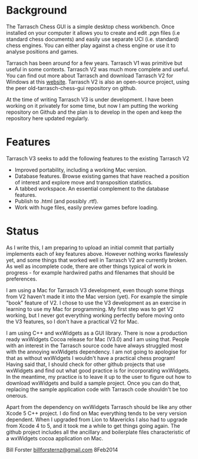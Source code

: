 Background
==========

The Tarrasch Chess GUI is a simple desktop chess workbench. Once installed on your computer
it allows you to create and edit .pgn files (i.e standard chess documents) and easily use
separate UCI (i.e. standard) chess engines. You can either play against a chess engine or use
it to analyse positions and games.

Tarrasch has been around for a few years. Tarrasch V1 was primitive but useful in some
contexts. Tarrasch V2 was much more complete and useful. You can find out more about Tarrasch
and download Tarrasch V2 for Windows at this [website](http://triplehappy.com). Tarrasch
V2 is also an open-source project, using the peer old-tarrasch-chess-gui repository on github.

At the time of writing Tarrasch V3 is under development. I have been working on it
privately for some time, but now I am putting the working repository on Github and the
plan is to develop in the open and keep the repository here updated regularly.

Features
========

Tarrasch V3 seeks to add the following features to the existing Tarrasch V2

* Improved portability, including a working Mac version.
* Database features. Browse existing games that have reached a position of interest and explore move and transposition statistics.
* A tabbed workspace. An essential complement to the database features.
* Publish to .html (and possibly .rtf).
* Work with huge files, easily preview games before loading.

Status
======

As I write this, I am preparing to upload an initial commit that partially implements each of
key features above. However nothing works flawlessly yet, and some things that worked well in
Tarrasch V2 are currently broken. As well as incomplete code, there are other things typical
of work in progress - for example hardwired paths and filenames that should be preferences.

I am using a Mac for Tarrasch V3 development, even though some
things from V2 haven't made it into the Mac version (yet). For example the simple "book" feature
of V2. I chose to use the V3 development as an exercise in learning to use my Mac for programming.
My first step was to get V2 working, but I never got everything working perfectly before moving
onto the V3 features, so I don't have a practical V2 for Mac.

I am using C++ and wxWidgets as a GUI library. There is now a production ready wxWidgets Cocoa
release for Mac (V3.0) and I am using that. People with an interest in the Tarrasch source code
have always struggled most with the annoying wxWidgets dependency. I am not going to apologise
for that as without wxWidgets I wouldn't have a practical chess program! Having said that, I
should check for other github projects that use wxWidgets and find out what good practice is for
incorporating wxWidgets. In the meantime, my practice is to leave it up to the user to figure
out how to download wxWidgets and build a sample project. Once you can do that, replacing the
sample application code with Tarrasch code shouldn't be too onerous.

Apart from the dependency on wxWidgets Tarrasch should be like any other Xcode 5 C++ project.
I do find on Mac everything tends to be very version dependent. When I upgraded from Lion to
Mavericks I also had to upgrade from Xcode 4 to 5, and it took me a while to get things going
again. The github project includes all the ancillary and boilerplate files characteristic of
a wxWidgets cocoa application on Mac.

Bill Forster <billforsternz@gmail.com> 8Feb2014
